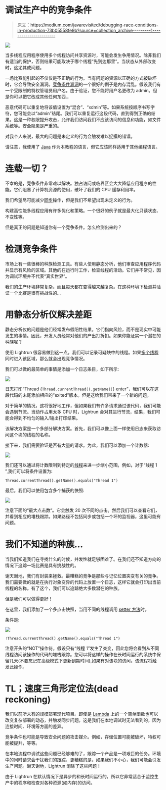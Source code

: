 # 调试生产中的竞争条件

> 原文：<https://medium.com/javarevisited/debugging-race-conditions-in-production-73b05558fe9b?source=collection_archive---------1----------------------->

[![](img/f89d5dda4d6cd3cd9d1c8ec0130ae55a.png)](https://javarevisited.blogspot.com/2020/05/top-5-courses-to-learn-eclipse-ide-for-java-developers.html)

当多线程应用程序使用多个线程访问共享资源时，可能会发生争用情况。除非我们有适当的保护，否则结果可能取决于哪个线程“先到达那里”。当状态从外部改变时，这尤其成问题。

一场比赛能引起的不仅仅是不正确的行为。当有问题的资源以正确的方式被破坏时，它会导致安全漏洞。[竞争条件漏洞](http://javarevisited.blogspot.sg/2012/02/what-is-race-condition-in.html)的一个很好的例子是内存混乱。假设我们有一个受限制的特权管理员用户名。由于验证，您不能将用户名更改为 admin。但是你可以把它改成其他任何东西…

恶意代码可以重复地将该值设置为“混合”、“xdmin”等。如果系统按顺序书写字符，您可能会以“admin”结尾。我们可以重复运行这段代码，直到得到正确的结果。这是一种权限提升攻击，允许我们访问我们不应该访问的信息和功能，如文件系统等。安全隐患是严重的。

对我个人来说，最大的问题是未定义的行为会触发难以捉摸的错误。

请注意，我使用了 [Java](/javarevisited/10-best-places-to-learn-java-online-for-free-ce5e713ab5b2) 作为本教程的语言，但它应该同样适用于其他编程语言。

# 连载一切？

不幸的是，竞争条件非常难以解决。独占访问或临界区会大大降低应用程序的性能。它们阻塞了计算机资源的使用，破坏了我们的 CPU 缓存利用率。

我们希望尽可能减少[同步](https://javarevisited.blogspot.com/2020/04/difference-between-atomic-volatile-and-synchronized-in-java-multi-threading.html)操作，但是我们不希望出现未定义的行为。

构建高性能多线程应用有许多优化和策略。一个很好的例子就是最大化只读状态、不变性等。

但是真正的问题是知道你有一个竞争条件。怎么检测出来的？

# 检测竞争条件

市场上有一些很棒的种族检测工具。有些人使用静态分析，他们审查应用程序代码并显示有风险的区域。其他的在运行时工作，检查线程的活动。它们并不常见，因为调试环境并不代表“真实世界”。

我们的生产环境非常复杂，而且每天都在变得越来越复杂。在这种环境下检测并验证一个比赛是很有挑战性的…

# 用静态分析仪解决差距

静态分析仪的问题是他们经常发布假阳性结果。它们指向风险，而不是现实中可能发生的事情。因此，开发人员经常对他们的产出打折扣。如果你能证实一个潜在的种族呢？

使用 Lightrun 很容易做到这一点。我们可以记录可疑块中的线程。如果[多个线程](https://javarevisited.blogspot.com/2013/02/how-to-join-multiple-threads-in-java-example-tutorial.html#axzz6mtjws1ez)同时进入该区域，那么就会出现竞争情况。

我们可以做的最简单的事情是添加一个日志条目，如下所示:

[![](img/d4d8f8489546dd4ab829035930d28bf2.png)](https://javarevisited.blogspot.com/2011/02/how-to-setup-remote-debugging-in.html)

日志打印“Thread {`Thread.currentThread().getName()`} enter”，我们可以在这段代码的末尾添加相应的“exited”版本。但是这给我们带来了一个新的问题。

对于简单的情况，这将很好地工作，但如果我们有许多请求通过该代码，我们可能会遇到节流。当动作占用太多 CPU 时，Lightrun 会对其进行节流，结果，我们可能会得到不均匀的输入/输出打印结果。

该解决方案是一个多部分解决方案。首先，我们可以像上面一样使用日志来获取访问这个块的线程的名称。

接下来，我们需要验证是否有大量的请求。为此，我们可以添加一个计数器:

[![](img/5a93b7753653058ed1687cf850da4041.png)](https://javarevisited.blogspot.com/2011/07/java-debugging-tutorial-example-tips.html)

我们还可以通过将计数限制到特定的[线程](https://www.java67.com/2017/11/difference-between-wait-and-join-method-of-thread-java.html)来进一步缩小范围，例如，对于“线程 1 ”,我们可以将条件设置为:

```
Thread.currentThread().getName().equals("Thread 1")
```

最后，我们可以使用包含多个捕获的快照:

[![](img/55a9aed94fac1afeedd0b2aad2582554.png)](https://www.java67.com/2015/11/difference-between-multithreading-and-multitasking.html)

注意下面的“最大点击数”。它会触发 20 次不同的点击。然后我们可以查看它们，并看到相应的堆栈跟踪。如果路径不包括同步或包括一个坏的监视器，这里可能有问题。

# 我们不知道的种族…

当我们知道我们在寻找什么的时候，并发性就足够困难了。在我们还不知道方向的情况下追踪一场比赛是具有挑战性的。

谢天谢地，我们有封装来拯救。最糟糕的竞争是那些与记忆位置突变有关的竞争。我们需要做的就是在执行对象变异的代码上放置一个日志，这样它就会打印出当前线程的名称。有了这个，我们可以追踪绝大多数潜在的种族。

但是我们可以做得更好！

在这里，我们添加了一个多点击快照，当用不同的线程调用 [setter 方法](https://javarevisited.blogspot.com/2012/11/difference-between-setter-injection-vs-constructor-injection-spring-framework.html)时。

条件是:

[![](img/4af41589981f5a9fd74b9b485db586a3.png)](https://javarevisited.blogspot.com/2015/10/133-java-interview-questions-answers-from-last-5-years.html)

```
!Thread.currentThread().getName().equals("Thread 1")
```

注意开头的“NOT”操作符。假设只有“线程 1”发生了突变，因此您将会看到从不同线程访问该操作的代码的堆栈跟踪。您可以将这样的操作在长时间运行的系统中保留几天(不要忘记在高级模式下更新到期时间),如果有对该块的访问，该流程将触发此操作。

# TL；速度三角形定位法(dead reckoning)

我们以前所未有的规模部署现代项目。即使是 [Lambda](/javarevisited/8-best-lambdas-stream-and-functional-programming-courses-for-java-developers-3d1836a97a1d) 上的一个简单函数也可以改变复杂部署的动态，并触发同步问题，这是我们在本地调试时无法看到的，因为连接时间、环境等方面的差异。

竞争条件也可能是导致安全问题的攻击媒介。例如，存储位置可能被破坏，特权可能被提升，等等。

在本地流程中调试这些问题已经够难的了，跟踪一个产品是一项艰巨的任务。环境中的同时请求会干扰我们的跟踪，更糟糕的是，如果我们不小心，我们可能会引发生产问题。谢天谢地，Lightrun 消除了这些问题！

由于 Lightrun 在默认情况下是异步的和长时间运行的，所以它非常适合于监控生产中的程序和检查对各种资源(如内存)的访问。
